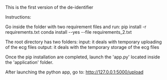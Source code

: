 This is the first version of the de-identifier

Instructions:

Go inside the folder with two requirement files and run:
	pip install -r requirements.txt
	conda install --yes --file requirements_2.txt
	
The root directory has two folders:
	input: it deals with temporary uploading of the ecg files
	output: it deals with the temporary storage of the ecg files
	
Once the pip installation are completed, launch the 'app.py' located inside the 'application' folder.

After launching the python app, go to:
	http://127.0.0.1:5000/upload
